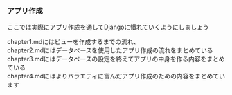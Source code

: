 ### アプリ作成
ここでは実際にアプリ作成を通してDjangoに慣れていくようにしましょう

chapter1.mdにはビューを作成するまでの流れ、  
chapter2.mdにはデータベースを使用したアプリ作成の流れをまとめている  
chapter3.mdにはデータベースの設定を終えてアプリの中身を作る内容をまとめている  
chapter4.mdにはよりバラエティに富んだアプリ作成のための内容をまとめています  
